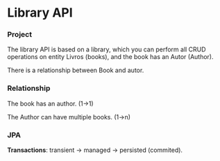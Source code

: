 # Library API

### Project
The library API is based on a library, which you can perform all CRUD operations on entity Livros (books), and the book has an Autor (Author).

There is a relationship between Book and autor.


### Relationship
The book has an author. (1->1)

The Author can have multiple books. (1->n)


### JPA
**Transactions**: transient -> managed -> persisted (commited).